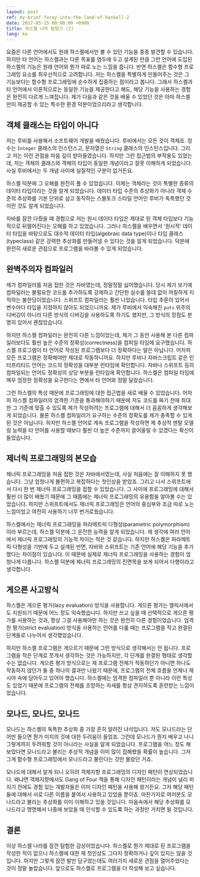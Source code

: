 ```yaml
---
layout: post
ref: my-brief-foray-into-the-land-of-haskell-2
date: 2017-05-15 00:00:00 +0900
title: 하스켈 나라 탐험기 (2)
lang: ko
---
```


요즘은 다른 언어에서도 원래 하스켈에서만 볼 수 있던 기능을 종종 발견할 수 있습니다. 하지만 타 언어는 하스켈과는 다른 목표를 염두에 두고 설계된 만큼 그런 언어에 도입된 하스켈의 기능은 원래 언어와 뭔가 따로 노는 느낌을 줍니다. 반면 하스켈은 함수형 프로그래밍 요소를 최우선적으로 고려합니다. 저는 하스켈을 특별하게 만들어주는 것은 그 기능보다는 함수형 프로그래밍에 순수하게 집중하는 점이라고 봅니다. 그래서 하스켈과 타 언어에서 이론적으로는 동일한 기능을 제공한다고 해도, 해당 기능을 사용하는 경험은 완전히 다르게 느껴집니다. 제가 다음과 같은 것을 배울 수 있었던 것은 아마 하스켈만이 제공할 수 있는 특수한 환경 덕분이었으리라고 생각합니다.

## 객체 클래스는 타입이 아니다

저는 루비를 사용해서 소프트웨어 개발을 배웠습니다. 루비에서는 모든 것이 객체죠. 정수는 `Integer` 클래스의 인스턴스고, 문자열은 `String` 클래스의 인스턴스입니다. 그리고 저는 이런 관점을 마음 깊이 받아들였습니다. 하지만 그런 접근법의 부작용도 있었는데, 저는 객체의 클래스와 객체의 타입이 동일한 개념이라고 잘못 이해하게 되었습니다. 사실 루비에서는 두 개념 사이에 실질적인 구분이 없거든요.

하스켈 덕분에 그 오해를 완전히 풀 수 있었습니다. 이제는 객체라는 것이 특별한 종류의 데이터 타입이라는 것을 알게 되었습니다. 데이터 타입 수준의 추상화가 아니라 객체 수준의 추상화를 기본 단위로 삼고 동작하는 스몰토크 스타일 언어인 루비가 독특했던 것이란 것도 알게 되었습니다. 

자바를 잠깐 다뤘을 때 경험으로 저는 원시 데이터 타입은 제대로 된 객체 타입보다 기능적으로 뒤떨어진다는 오해를 하고 있었습니다. 그러나 하스켈을 배우면서 '원시적' 데이터 타입을 바탕으로도 대수적 데이터 타입(algebraic data type)이나 타입 클래스(typeclass) 같은 강력한 추상화를 만들어낼 수 있다는 것을 알게 되었습니다. 덕분에 완전히 새로운 관점으로 프로그램을 바라볼 수 있게 되었습니다.

## 완벽주의자 컴파일러

제가 컴파일러를 처음 접한 것은 자바였는데, 정말정말 싫어했습니다. 당시 제가 보기에 컴파일러는 불필요한 코드를 추가하도록 강제하고 간단한 실수를 쓸데 없이 까칠하게 지적하는 불한당이었습니다. 스위프트 컴파일러는 훨씬 나았습니다. 타입 추론이 있어서 변수마다 타입을 지정하지 않아도 되었으니까요. 제가 루비에서 익숙해진 `puts` 위주의 디버깅이 아니라 다른 방식의 디버깅을 사용하도록 하기도 했지만, 그 방식의 장점도 분명히 있어서 괜찮았습니다. 

하지만 하스켈 컴파일러는 완전히 다른 느낌이었는데, 제가 그 동안 사용해 본 다른 컴파일러보다도 훨씬 높은 수준의 정확성(correctness)을 컴파일 타임에 요구했습니다. 하스켈 프로그램이 타 언어로 작성된 프로그램보다 더 정확하다는 말은 아닙니다. 어차피 모든 프로그램은 정확해야만 제대로 작동하니까요. 하지만 루비나 자바스크립트 같은 인터프리티드 언어는 코드의 정확성을 대부분 런타임에 확인합니다. 자바나 스위프트 등의 컴파일되는 언어도 정확성의 상당 부분을 런타임에 확인합니다. 하스켈은 컴파일 타임에 매우 엄정한 정확성을 요구한다는 면에서 타 언어와 정말 달랐습니다. 

그런 하스켈의 특성 때문에 프로그래밍에 대한 접근법을 새로 배울 수 있었습니다. 어차피 하스켈 컴파일러의 엄격한 기준을 통과해야하기 때문에 저도 코드를 짜기 전에 최대한 그 기준에 맞출 수 있도록 제가 작성하려는 프로그램에 대해서 더 꼼꼼하게 생각해보게 되었습니다. 물론 하스켈 컴파일러가 요구하는 수준의 정확도를 제가 충족할 수 있게 된 것은 아닙니다. 하지만 하스켈 언어로 계속 프로그램을 작성하면 제 추상적 멘탈 모델링 능력을 타 언어를 사용할 때보다  훨씬 더 높은 수준까지 끌어올릴 수 있겠다는 확신이 들었습니다.

## 제너릭 프로그래밍의 본모습

제너릭 프로그래밍을 처음 접한 것은 자바에서였는데, 사실 처음에는 잘 이해하지 못 했습니다. 그냥 엄청나게 불편하고 복잡하다는 첫인상을 받았죠. 그리고 나서 스위프트에서 다시 한 번 제너릭 프로그래밍을 접할 수 있었습니다. 그 사이에 프로그래밍에 대해서 훨씬 더 많이 배웠기 때문에 그 때쯤에는 제너릭 프로그래밍의 유용함을 알아볼 수는 있었습니다. 하지만 스위프트에서도 제너릭 프로그래밍은 언어의 중심부와 조금 따로 노는 느낌이었고 여전히 사용하기 너무 번거로웠습니다.

하스켈에서는 제너릭 프로그래밍을 파라메트릭 다형성(parametric polymorphism)이라 부르는데, 하스켈 덕분에 그 온전한 능력을 알게 되었습니다. 제 생각에 여러 언어에서 제너릭 프로그래밍의 기능적 차이는 적은 것 같습니다. 하지만 하스켈은 파라메트릭 다형성을 기반에 두고 설계된 반면, 자바와 스위프트는 기존 언어에 해당 기능을 추가했다는 차이점이 있습니다. 이 때문에 실제로 제너릭 프로그래밍을 사용하는 경험이 엄청나게 다릅니다. 하스켈 덕분에 제너릭 프로그래밍의 진면목을 보게 되어서 다행이라고 생각합니다.

## 게으른 사고방식

하스켈은 게으른 평가(lazy evaluation) 방식을 사용합니다. 게으른 평가는 엘릭서에서도 지원되기 때문에 어느 정도 익숙했습니다. 하지만 쓰고 싶을 때 선택적으로 게으른 평가를 사용하는 것과, 항상 그걸 사용해야만 하는 것은 완전히 다른 경험이었습니다. 엄격한 평가(strict evaluation) 방식을 사용하는 언어를 다룰 때는 프로그램을 작고 완결된 단계들로 나누어서 생각했었습니다.

하지만 하스켈 프로그램은 게으르기 때문에 그런 방식으로 생각해서는 안 됩니다. 프로그램을 작은 단계로 쪼개서 생각하는 것은 가능하지만, 각 단계를 완결된 형태로 생각할 수는 없습니다. 게으른 평가 방식으로는 제 프로그램 전체가 작동하던가 아니면 하나도 작동하지 않던가 둘 중 하나의 결과만 나왔기 때문에, 프로그램의 전체 흐름을 언제나 제 시야 속에 담아두고 있어야 했습니다. 하스켈에는 엄격한 컴파일러 뿐 아니라 이런 특성도 있었기 때문에 프로그램의 전체를 조망하는 자세를 항상 견지하도록 훈련받는 느낌이었습니다. 

## 모나드, 모나드, 모나드

모나드는 하스켈의 독특한 추상화 중 가장 흔히 알려진 녀석입니다. 저도 모나드라는 단어만 들으면 뭔가 미지의 것에 대한 두려움이 들었죠. 그런데 모나드가 뭔지 배우고 나니 그렇게까지 두려워할 것이 아니라는 사실을 알게 되었습니다. 프로그램을 어느 정도 해보았다면 모나드라고 불리는 추상적 개념을 이미 많이 접해봤을 확률이 높습니다. 그저 그게 함수형 프로그래밍에서 모나드라고 불린다는 것만 몰랐던 거죠.

모나드에 대해서 알게 되니 오히려 객체지향 프로그래밍의 디자인 패턴이 연상되었습니다. 왜냐면 객체지향에서도 Gang of Four 책을 통해 디자인 패턴이라는 개념이 널리 퍼지기 전에도 경험 있는 개발자들은 이미 디자인 패턴을 사용해 왔거든요. 그저 해당 패턴들에 대해서 서로 다른 이름을 붙여서 사용하고 있었을 뿐이죠. 마찬가지로 여러분도 모나드라고 불리는 추상화를 이미 이해하고 있을 것입니다. 마음속에서 해당 추상화를 모나드라고 명명해서 나중에 보았을 때 인식할 수 있도록 하는 과정만 거치면 될 것입니다.

## 결론

이상 하스켈 나라를 잠깐 탐험한 감상이었습니다. 하스켈로 뭔가 제대로 된 프로그램을 작성한 적이 없으니 하스켈에 대한 제 첫인상도 그다지 정확하거나 깊이 있지는 않을 것입니다. 하지만 그렇게 잠깐 발만 담구었는데도 여러가지 새로운 관점을 열어주었다는 것이 정말 놀랍습니다. 앞으로도 하스켈로 프로그램을 더 작성해 보고 싶습니다.